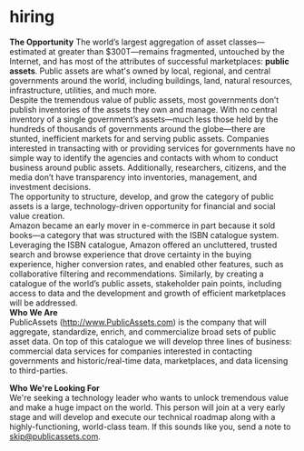 # hiring

<b>The Opportunity</b>
The world’s largest aggregation of asset classes—estimated at greater than $300T—remains fragmented, untouched by the Internet, and has most of the attributes of successful marketplaces: <b>public assets</b>. Public assets are what's owned by local, regional, and central governments around the world, including buildings, land, natural resources, infrastructure, utilities, and much more.
<br>
Despite the tremendous value of public assets, most governments don’t publish inventories of the assets they own and manage. With no central inventory of a single government’s assets—much less those held by the hundreds of thousands of governments around the globe—there are stunted, inefficient markets for and serving public assets. Companies interested in transacting with or providing services for governments have no simple way to identify the agencies and contacts with whom to conduct business around public assets. Additionally, researchers, citizens, and the media don’t have transparency into inventories, management, and investment decisions.
<br>
The opportunity to structure, develop, and grow the category of public assets is a large, technology-driven opportunity for financial and social value creation.
<br>
Amazon became an early mover in e-commerce in part because it sold books—a category that was structured with the ISBN catalogue system. Leveraging the ISBN catalogue, Amazon offered an uncluttered, trusted search and browse experience that drove certainty in the buying experience, higher conversion rates, and enabled other features, such as collaborative filtering and recommendations. Similarly, by creating a catalogue of the world’s public assets, stakeholder pain points, including access to data and the development and growth of efficient marketplaces will be addressed.
<br>
<b>Who We Are</b><br>
PublicAssets (http://www.PublicAssets.com) is the company that will aggregate, standardize, enrich, and commercialize broad sets of public asset data. On top of this catalogue we will develop three lines of business: commercial data services for companies interested in contacting governments and historic/real-time data, marketplaces, and data licensing to third-parties.

<b>Who We're Looking For</b><br>
We're seeking a technology leader who wants to unlock tremendous value and make a huge impact on the world. This person will join at a very early stage and will develop and execute our technical roadmap along with a highly-functioning, world-class team. If this sounds like you, send a note to skip@publicassets.com.
